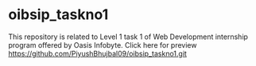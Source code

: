 # oibsip_taskno1
This repository is related to Level 1 task 1 of Web Development internship program offered by Oasis Infobyte.
Click here for preview https://github.com/PiyushBhujbal09/oibsip_taskno1.git
